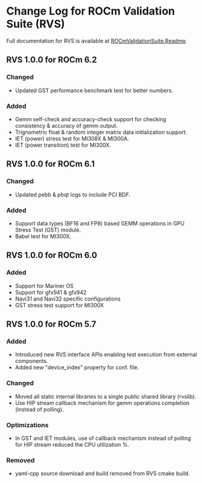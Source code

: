 # Change Log for ROCm Validation Suite (RVS)

Full documentation for RVS is available at [ROCmValidationSuite.Readme](https://github.com/ROCm/ROCmValidationSuite).

## RVS 1.0.0 for ROCm 6.2

### Changed

- Updated GST performance benchmark test for better numbers.

### Added

- Gemm self-check and accuracy-check support for checking consistency & accuracy of gemm output.
- Trignometric float & random integer matrix data initialization support.
- IET (power) stress test for MI308X & MI300A.
- IET (power transition) test for MI300X.

## RVS 1.0.0 for ROCm 6.1

### Changed

- Updated pebb & pbqt logs to include PCI BDF.

### Added

- Support data types (BF16 and FP8) based GEMM operations in GPU Stress Test (GST) module.
- Babel test for MI300X.

## RVS 1.0.0 for ROCm 6.0

### Added

- Support for Mariner OS
- Support for gfx941 & gfx942
- Navi31 and Navi32 specific configurations
- GST stress test support for MI300X

## RVS 1.0.0 for ROCm 5.7

### Added

- Introduced new RVS interface APIs enabling test execution from external components.
- Added new "device_index" property for conf. file.

### Changed

- Moved all static internal libraries to a single public shared library (rvslib).
- Use HIP stream callback mechanism for gemm operations completion (instead of polling).

### Optimizations

- In GST and IET modules, use of callback mechanism instead of polling for HIP stream reduced the CPU utilization %.

### Removed

- yaml-cpp source download and build removed from RVS cmake build.
